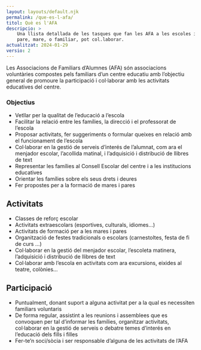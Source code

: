 ```yaml
---
layout: layouts/default.njk
permalink: /que-es-l-afa/
titol: Què es l'AFA
descripcio: >
    Una llista detallada de les tasques que fan les AFA a les escoles i com qualsevol
    pare, mare, o familiar, pot col.laborar.
actualitzat: 2024-01-29
versio: 2
---
```


Les Associacions de Familiars d’Alumnes (AFA) són associacions voluntàries compostes pels familiars d’un centre educatiu amb l’objectiu general de promoure la participació i col·laborar amb les activitats educatives del centre.

### Objectius

* Vetllar per la qualitat de l’educació a l’escola
* Facilitar la relació entre les famílies, la direcció i el professorat de l’escola
* Proposar activitats, fer suggeriments o formular queixes en relació amb el funcionament de l’escola
* Col·laborar en la gestió de serveis d’interés de l’alumnat, com ara el menjador escolar, l’acollida matinal, i l’adquisició i distribució de llibres de text
* Representar les famílies al Consell Escolar del centre i a les institucions educatives
* Orientar les famílies sobre els seus drets i deures
* Fer propostes per a la formació de mares i pares

## Activitats

* Classes de reforç escolar
* Activitats extraescolars (esportives, culturals, idiomes…)
* Activitats de formació per a les mares i pares
* Organització de festes tradicionals o escolars (carnestoltes, festa de ­fi de curs …)
* Col·laborar en la gestió del menjador escolar, l’escoleta matinera, l’adquisició i distribució de llibres de text
* Col·laborar amb l’escola en activitats com ara excursions, eixides al teatre, colònies…

## Participació

* Puntualment, donant suport a alguna activitat per a la qual es necessiten familiars voluntaris
* De forma regular, assistint a les reunions i assemblees que es convoquen per tal d’informar les famílies, organitzar activitats, col·laborar en la gestió de serveis o debatre temes d’interés en l’educació dels fills i filles
* Fer-te’n soci/sòcia i ser responsable d’alguna de les activitats de l’AFA
